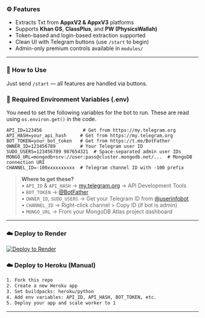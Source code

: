 ### ⚙️ Features
- Extracts Txt from **AppxV2 & AppxV3** platforms
- Supports **Khan GS**, **ClassPlus**, and **PW (PhysicsWallah)**
- Token-based and login-based extraction supported
- Clean UI with Telegram buttons (use `/start` to begin)
- Admin-only premium controls available in `modules/`

---

### 🚀 How to Use
Just send `/start` — all features are handled via buttons.
### 🔑 Required Environment Variables (.env)
You need to set the following variables for the bot to run. These are read using `os.environ.get()` in the code.

```env
API_ID=123456               # Get from https://my.telegram.org
API_HASH=your_api_hash     # Get from https://my.telegram.org
BOT_TOKEN=your_bot_token   # Get from https://t.me/BotFather
OWNER_ID=123456789         # Your Telegram user ID
SUDO_USERS=123456789 987654321  # Space-separated admin user IDs
MONGO_URL=mongodb+srv://user:pass@cluster.mongodb.net/...  # MongoDB connection URI
CHANNEL_ID=-100xxxxxxxxxx  # Telegram channel ID with -100 prefix
```

> **Where to get these?**  
• `API_ID` & `API_HASH` → [my.telegram.org](https://my.telegram.org) → API Development Tools  
• `BOT_TOKEN` → [@BotFather](https://t.me/BotFather)  
• `OWNER_ID`, `SUDO_USERS` → Get your Telegram ID from [@userinfobot](https://t.me/userinfobot)  
• `CHANNEL_ID` → Right-click channel > Copy ID (if bot is admin)  
• `MONGO_URL` → From your MongoDB Atlas project dashboard

---
### ☁️ Deploy to Render
[![Deploy to Render](https://render.com/images/deploy-to-render-button.svg)](https://render.com/deploy?repo=https://github.com/kratik00/EXTRACTOR-TXT)

### ☁️ Deploy to Heroku (Manual)
```bash
1. Fork this repo
2. Create a new Heroku app
3. Set buildpacks: heroku/python
4. Add env variables: API_ID, API_HASH, BOT_TOKEN, etc.
5. Deploy your app and scale worker to 1
```

---

